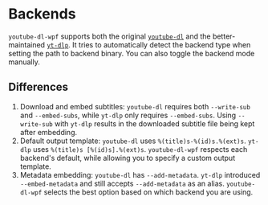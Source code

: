 # Backends

`youtube-dl-wpf` supports both the original [`youtube-dl`](https://github.com/ytdl-org/youtube-dl) and the better-maintained [`yt-dlp`](https://github.com/yt-dlp/yt-dlp). It tries to automatically detect the backend type when setting the path to backend binary. You can also toggle the backend mode manually.

## Differences

1. Download and embed subtitles: `youtube-dl` requires both `--write-sub` and `--embed-subs`, while `yt-dlp` only requires `--embed-subs`. Using `--write-sub` with `yt-dlp` results in the downloaded subtitle file being kept after embedding.
2. Default output template: `youtube-dl` uses `%(title)s-%(id)s.%(ext)s`. `yt-dlp` uses `%(title)s [%(id)s].%(ext)s`. `youtube-dl-wpf` respects each backend's default, while allowing you to specify a custom output template.
3. Metadata embedding: `youtube-dl` has `--add-metadata`. `yt-dlp` introduced `--embed-metadata` and still accepts `--add-metadata` as an alias. `youtube-dl-wpf` selects the best option based on which backend you are using.
